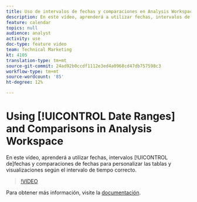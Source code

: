 ```yaml
---
title: Uso de intervalos de fechas y comparaciones en Analysis Workspace
description: En este vídeo, aprenderá a utilizar fechas, intervalos de fechas y comparaciones de fechas para personalizar las tablas y visualizaciones según el intervalo de tiempo correcto.
feature: calendar
topics: null
audience: analyst
activity: use
doc-type: feature video
team: Technical Marketing
kt: 4105
translation-type: tm+mt
source-git-commit: 24ad92b0ccdf1112e3ed4a0968cd47db757598c3
workflow-type: tm+mt
source-wordcount: '85'
ht-degree: 12%

---
```



# Using [!UICONTROL Date Ranges] and Comparisons in Analysis Workspace

En este vídeo, aprenderá a utilizar fechas, intervalos [!UICONTROL de]fechas y comparaciones de fechas para personalizar las tablas y visualizaciones según el intervalo de tiempo correcto.

>[!VIDEO](https://video.tv.adobe.com/v/30753/?quality=12)

Para obtener más información, visite la [documentación](https://docs.adobe.com/content/help/es-ES/analytics/analyze/analysis-workspace/components/calendar-date-ranges/calendar.html).
